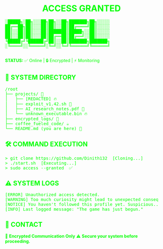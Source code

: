 <h1 align="center" style="color: #00ff00;">ACCESS GRANTED</h1>

<pre style="color: #00ff00;">
░█████╗░██╗░░░██╗██╗░░██╗███████╗██╗░░░░░
██╔══██╗██║░░░██║██║░░██║██╔════╝██║░░░░░
██║░░██║██║░░░██║███████║█████╗░░██║░░░░░
██║░░██║██║░░░██║██╔══██║██╔══╝░░██║░░░░░
╚█████╔╝╚██████╔╝██║░░██║███████╗███████╗
░╚════╝░░╚═════╝░╚═╝░░╚═╝╚══════╝╚══════╝

</pre>

<p style="color: #00ff00;">
<strong>STATUS:</strong> ✅ Online | 🔒 Encrypted | ⚡ Monitoring  
</p>

<h2 style="color: #00ff00;">📂 SYSTEM DIRECTORY</h2>  
<pre style="color: #00ff00;">
/root  
├── projects/ 🚀  
│   ├── [REDACTED] 🔥  
│   ├── exploit_v1.42.sh 👀  
│   ├── AI_research_notes.pdf 📜  
│   └── unknown_executable.bin 🔥  
├── encrypted_logs/ 🔑  
├── coffee_fueled_code/ ☕  
└── README.md (you are here) 👋  
</pre>

<h2 style="color: #00ff00;">🛠 COMMAND EXECUTION</h2>
<pre style="color: #00ff00;">
> git clone https://github.com/Dinith132  [Cloning...]  
> ./start.sh  [Executing...]  
> sudo access --granted  ✅  
</pre>

<h2 style="color: #00ff00;">⚠️ SYSTEM LOGS</h2>
<pre style="color: #00ff00;">
[ERROR] Unauthorized access detected.  
[WARNING] Too much curiosity might lead to unexpected consequences...  
[NOTICE] You haven't followed this profile yet. Suspicious...  
[INFO] Last logged message: "The game has just begun."  
</pre>

<h2 style="color: #00ff00;">💬 CONTACT</h2>
<p style="color: #00ff00;">
📧 <strong>Encrypted Communication Only</strong>  
⚠️ <strong>Secure your system before proceeding.</strong>  
</p>
